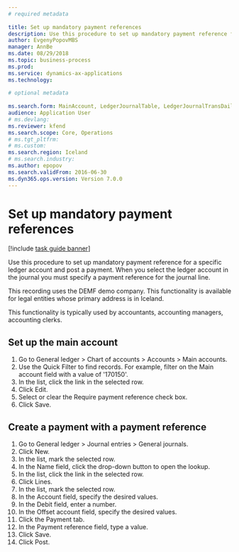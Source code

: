 ```yaml
--- 
# required metadata 
 
title: Set up mandatory payment references
description: Use this procedure to set up mandatory payment reference for a specific ledger account and post a payment. 
author: EvgenyPopovMBS
manager: AnnBe 
ms.date: 08/29/2018
ms.topic: business-process 
ms.prod:  
ms.service: dynamics-ax-applications 
ms.technology:  
 
# optional metadata 
 
ms.search.form: MainAccount, LedgerJournalTable, LedgerJournalTransDaily   
audience: Application User 
# ms.devlang:  
ms.reviewer: kfend
ms.search.scope: Core, Operations 
# ms.tgt_pltfrm:  
# ms.custom:  
ms.search.region: Iceland
# ms.search.industry: 
ms.author: epopov
ms.search.validFrom: 2016-06-30 
ms.dyn365.ops.version: Version 7.0.0 
---
```

# Set up mandatory payment references

[!include [task guide banner](../../includes/task-guide-banner.md)]

Use this procedure to set up mandatory payment reference for a specific ledger account and post a payment. When you select the ledger account in the journal you must specify a payment reference for the journal line.

This recording uses the DEMF demo company. This functionality is available for legal entities whose primary address is in Iceland.

This functionality is typically used by accountants, accounting managers, accounting clerks.


## Set up the main account
1. Go to General ledger > Chart of accounts > Accounts > Main accounts.
2. Use the Quick Filter to find records. For example, filter on the Main account field with a value of '170150'.
3. In the list, click the link in the selected row.
4. Click Edit.
5. Select or clear the Require payment reference check box.
6. Click Save.

## Create a payment with a payment reference
1. Go to General ledger > Journal entries > General journals.
2. Click New.
3. In the list, mark the selected row.
4. In the Name field, click the drop-down button to open the lookup.
5. In the list, click the link in the selected row.
6. Click Lines.
7. In the list, mark the selected row.
8. In the Account field, specify the desired values.
9. In the Debit field, enter a number.
10. In the Offset account field, specify the desired values.
11. Click the Payment tab.
12. In the Payment reference field, type a value.
13. Click Save.
14. Click Post.

